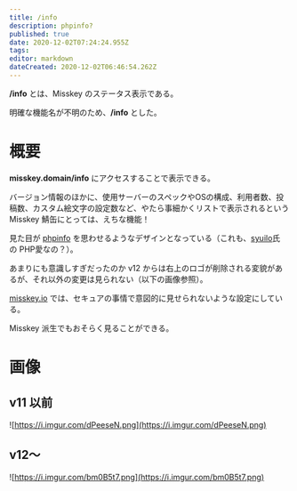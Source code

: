 ```yaml
---
title: /info
description: phpinfo?
published: true
date: 2020-12-02T07:24:24.955Z
tags: 
editor: markdown
dateCreated: 2020-12-02T06:46:54.262Z
---
```


**/info** とは、Misskey のステータス表示である。

明確な機能名が不明のため、**/info** とした。

# 概要
**misskey.domain/info** にアクセスすることで表示できる。

バージョン情報のほかに、使用サーバーのスペックやOSの構成、利用者数、投稿数、カスタム絵文字の設定数など、やたら事細かくリストで表示されるという Misskey 鯖缶にとっては、えちな機能！

見た目が [phpinfo](https://www.google.com/search?q=phpinfo&tbm=isch) を思わせるようなデザインとなっている（これも、[syuilo](/ja/persons/syuilo)氏 の PHP愛なの？）。

あまりにも意識しすぎだったのか v12 からは右上のロゴが削除される変貌があるが、それ以外の変更は見られない（以下の画像参照）。

[misskey.io](/ja/instances/misskey_io) では、セキュアの事情で意図的に見せられないような設定にしている。

Misskey 派生でもおそらく見ることができる。

# 画像

<!-- 画像アップロードできなくなったので、imgur 使うことにした。はよう直せ。 -->

## v11 以前
![https://i.imgur.com/dPeeseN.png](https://i.imgur.com/dPeeseN.png)

## v12～
![https://i.imgur.com/bm0B5t7.png](https://i.imgur.com/bm0B5t7.png)
